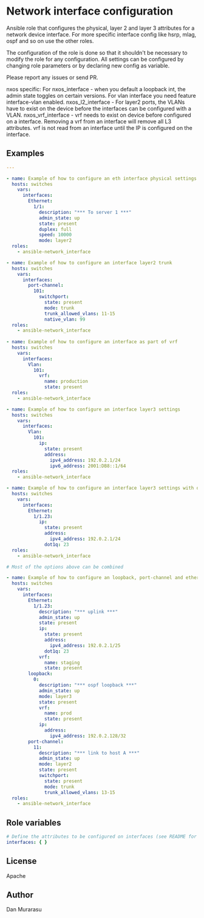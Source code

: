 # Network interface configuration

Ansible role that configures the physical, layer 2 and layer 3 attributes for a network device interface. For more specific interface config like hsrp, mlag, ospf and so on use the other roles. 

The configuration of the role is done so that it shouldn't be necessary to modify the role for any configuration.
All settings can be configured by changing role parameters or by declaring new config as variable.

Please report any issues or send PR.

nxos specific: For nxos_interface - when you default a loopback int, the admin state toggles on certain versions. For vlan interface you need feature interface-vlan enabled. 
nxos_l2_interface - For layer2 ports, the VLANs have to exist on the device before the interfaces can be configured with a VLAN.
nxos_vrf_interface - vrf needs to exist on device before configured on a interface. Removing a vrf from an interface will remove all L3 attributes. vrf is not read from an interface until the IP is configured on the interface. 

## Examples

```yaml
---

- name: Example of how to configure an eth interface physical settings and sets mode to layer2
  hosts: switches
    vars:
      interfaces:
        Ethernet:
          1/1:
            description: "*** To server 1 ***"
            admin_state: up
            state: present
            duplex: full
            speed: 10000
            mode: layer2
  roles:
    - ansible-network_interface

- name: Example of how to configure an interface layer2 trunk
  hosts: switches
    vars:
      interfaces:
        port-channel:
          101:
            switchport:
              state: present
              mode: trunk
              trunk_allowed_vlans: 11-15
              native_vlan: 99
  roles:
    - ansible-network_interface
    
- name: Example of how to configure an interface as part of vrf
  hosts: switches
    vars:
      interfaces:
        Vlan:
          101:
            vrf:
              name: production
              state: present
  roles:
    - ansible-network_interface

- name: Example of how to configure an interface layer3 settings
  hosts: switches
    vars:
      interfaces:
        Vlan:
          101:
            ip:
              state: present
              address:
                ipv4_address: 192.0.2.1/24
                ipv6_address: 2001:DB8::1/64
  roles:
    - ansible-network_interface

- name: Example of how to configure an interface layer3 settings with dot1q
  hosts: switches
    vars:
      interfaces:
        Ethernet:
          1/1.23:
            ip:
              state: present
              address:
                ipv4_address: 192.0.2.1/24
              dot1q: 23
  roles:
    - ansible-network_interface

# Most of the options above can be combined

- name: Example of how to configure an loopback, port-channel and ethernet interface
  hosts: switches
    vars:
      interfaces:
        Ethernet:
          1/1.23:
            description: "*** uplink ***"
            admin_state: up
            state: present          
            ip:
              state: present
              address:
                ipv4_address: 192.0.2.1/25
              dot1q: 23
            vrf:
              name: staging
              state: present
        loopback:
          0:
            description: "*** ospf loopback ***"
            admin_state: up
            mode: layer3
            state: present
            vrf:
              name: prod
              state: present
            ip:
              address:
                ipv4_address: 192.0.2.128/32
        port-channel:
          11:
            description: "*** link to host A ***"
            admin_state: up
            mode: layer2
            state: present
            switchport:
              state: present
              mode: trunk
              trunk_allowed_vlans: 13-15
  roles:
    - ansible-network_interface

```

## Role variables

```yaml
# Define the attributes to be configured on interfaces (see README for examples)
interfaces: { }
```


## License

Apache


## Author

Dan Murarasu
